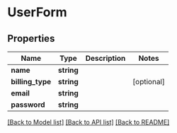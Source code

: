 # UserForm

## Properties
Name | Type | Description | Notes
------------ | ------------- | ------------- | -------------
**name** | **string** |  | 
**billing_type** | **string** |  | [optional] 
**email** | **string** |  | 
**password** | **string** |  | 

[[Back to Model list]](../README.md#documentation-for-models) [[Back to API list]](../README.md#documentation-for-api-endpoints) [[Back to README]](../README.md)


